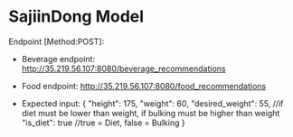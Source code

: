 # SajiinDong Model

Endpoint [Method:POST]:
- Beverage endpoint: http://35.219.56.107:8080/beverage_recommendations
- Food endpoint: http://35.219.56.107:8080/food_recommendations

- Expected input:
{
    "height": 175,
    "weight": 60,
    "desired_weight": 55, //if diet must be lower than weight, if bulking must be higher than weight
    "is_diet": true  //true = Diet, false = Bulking
}
